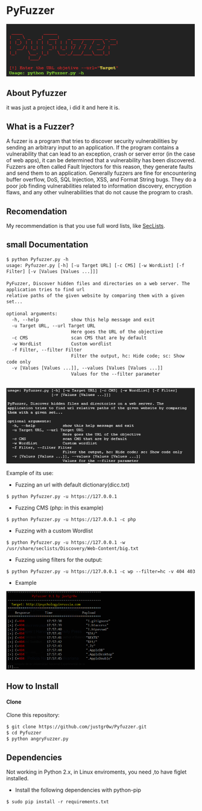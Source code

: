 # PyFuzzer
<img src="https://github.com/justgr0w/PyFuzzer/blob/main/photos/logo.png" width="500">

## About Pyfuzzer
it was just a project idea, i did it and here it is.

## What is a Fuzzer?
A fuzzer is a program that tries to discover security vulnerabilities by sending an arbitrary input to an application. If the program contains a vulnerability that can lead to an exception, crash or server error (in the case of web apps), it can be determined that a vulnerability has been discovered. Fuzzers are often called Fault Injectors for this reason, they generate faults and send them to an application. Generally fuzzers are fine for encountering buffer overflow, DoS, SQL Injection, XSS, and Format String bugs. They do a poor job finding vulnerabilities related to information discovery, encryption flaws, and any other vulnerabilities that do not cause the program to crash.

## Recomendation
My recommendation is that you use full word lists, like [SecLists](https://github.com/danielmiessler/SecLists).

## small Documentation
~~~
$ python Pyfuzzer.py -h
usage: Pyfuzzer.py [-h] [-u Target URL] [-c CMS] [-w WordList] [-f Filter] [-v [Values [Values ...]]]

PyFuzzer, Discover hidden files and directories on a web server. The application tries to find url
relative paths of the given website by comparing them with a given set...

optional arguments:
  -h, --help            show this help message and exit
  -u Target URL, --url Target URL
                        Here goes the URL of the objective
  -c CMS                scan CMS that are by default
  -w WordList           Custom wordlist
  -f Filter, --filter Filter
                        Filter the output, hc: Hide code; sc: Show code only
  -v [Values [Values ...]], --values [Values [Values ...]]
                        Values for the --filter parameter
               
~~~
<img src="https://github.com/justgr0w/PyFuzzer/blob/main/photos/help.png" width="500">

Example of its use:

* Fuzzing an url with default dictionary(dicc.txt)
~~~
$ python Pyfuzzer.py -u https://127.0.0.1
~~~

* Fuzzing CMS (php: in this example)
~~~
$ python Pyfuzzer.py -u https://127.0.0.1 -c php
~~~

* Fuzzing with a custom Wordlist
~~~
$ python Pyfuzzer.py -u https://127.0.0.1 -w /usr/share/seclists/Discovery/Web-Content/big.txt
~~~

* Fuzzing using filters for the output:
~~~
$ python Pyfuzzer.py -u https://127.0.0.1 -c wp --filter=hc -v 404 403
~~~

* Example
<img src="https://github.com/justgr0w/PyFuzzer/blob/main/photos/fuzz.png" width="500">

## How to Install
#### Clone
 Clone this repository:
 ```
$ git clone https://github.com/justgr0w/Pyfuzzer.git
$ cd Pyfuzzer
$ python angryFuzzer.py
```

## Dependencies
 Not working in Python 2.x,
 in Linux enviroments, you need ,to have figlet installed.
* Install the following dependencies with python-pip
 ```
$ sudo pip install -r requirements.txt
```

